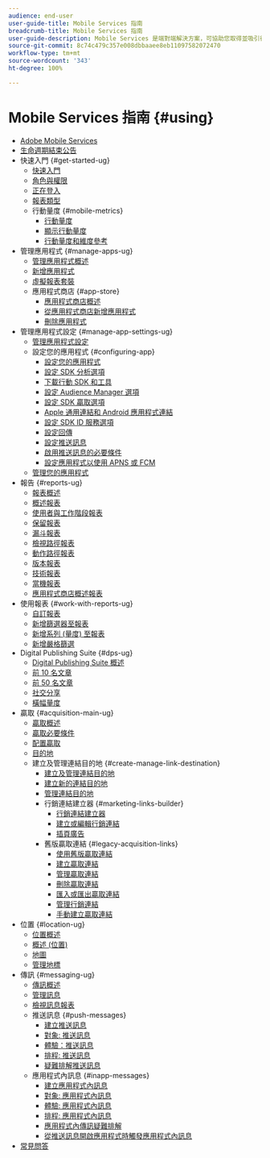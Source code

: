 ```yaml
---
audience: end-user
user-guide-title: Mobile Services 指南
breadcrumb-title: Mobile Services 指南
user-guide-description: Mobile Services 是端對端解決方案，可協助您取得並吸引行動應用程式使用者，並將其體驗最佳化。
source-git-commit: 8c74c479c357e008dbbaaee8eb11097582072470
workflow-type: tm+mt
source-wordcount: '343'
ht-degree: 100%

---
```



# Mobile Services 指南 {#using}

+ [Adobe Mobile Services](home.md)
+ [生命週期結束公告](eol.md)
+ 快速入門 {#get-started-ug}
   + [快速入門](gs/gs.md)
   + [角色與權限](gs/c-mob-roles-and-permissions.md)
   + [正在登入](gs/gs-signin.md)
   + [報表類型](gs/reports-types.md)
   + 行動量度 {#mobile-metrics}
      + [行動量度](gs/metrics/metrics.md)
      + [顯示行動量度](gs/metrics/overview.md)
      + [行動量度和維度參考](gs/metrics/metrics-reference.md)
+ 管理應用程式 {#manage-apps-ug}
   + [管理應用程式概述](manage-apps/manage-apps.md)
   + [新增應用程式](manage-apps/t-new-app.md)
   + [虛擬報表套裝](manage-apps/c-mob-vrs.md)
   + 應用程式商店 {#app-store}
      + [應用程式商店概述](manage-apps/c-app-store/c-app-store.md)
      + [從應用程式商店新增應用程式](manage-apps/c-app-store/t-app-store-app.md)
      + [刪除應用程式](manage-apps/t-delete-apps.md)
+ 管理應用程式設定 {#manage-app-settings-ug}
   + [管理應用程式設定](c-manage-app-settings/c-manage-app-settings.md)
   + 設定您的應用程式 {#configuring-app}
      + [設定您的應用程式](c-manage-app-settings/c-mob-confg-app/c-mob-confg-app.md)
      + [設定 SDK 分析選項](c-manage-app-settings/c-mob-confg-app/t-config-analytics/t-config-analytics.md)
      + [下載行動 SDK 和工具](c-manage-app-settings/c-mob-confg-app/t-config-analytics/download-sdk.md)
      + [設定 Audience Manager 選項](c-manage-app-settings/c-mob-confg-app/t-config-aam.md)
      + [設定 SDK 贏取選項](c-manage-app-settings/c-mob-confg-app/t-config-acquisition.md)
      + [Apple 通用連結和 Android 應用程式連結](c-manage-app-settings/c-mob-confg-app/c-universal-app-links.md)
      + [設定 SDK ID 服務選項](c-manage-app-settings/c-mob-confg-app/t-config-visitor.md)
      + [設定回傳](c-manage-app-settings/c-mob-confg-app/signals.md)
      + [設定推送訊息](c-manage-app-settings/c-mob-confg-app/configure-push-messaging/configure-push-messaging.md)
      + [啟用推送訊息的必要條件](c-manage-app-settings/c-mob-confg-app/configure-push-messaging/prerequisites-push-messaging.md)
      + [設定應用程式以使用 APNS 或 FCM](c-manage-app-settings/c-mob-confg-app/configure-push-messaging/configure-app-apns-gcm.md)
   + [管理您的應用程式](c-manage-app-settings/c-mob-manage-app.md)
+ 報告 {#reports-ug}
   + [報表概述](usage/usage.md)
   + [概述報表](usage/usage-overview.md)
   + [使用者與工作階段報表](usage/users-sessions.md)
   + [保留報表](usage/reports-retention.md)
   + [漏斗報表](usage/reports-funnel.md)
   + [檢視路徑報表](usage/reports-view-paths.md)
   + [動作路徑報表](usage/reports-action-paths.md)
   + [版本報表](usage/c-reports-versions.md)
   + [技術報表](usage/reports-technology.md)
   + [當機報表](usage/c-crashes.md)
   + [應用程式商店概述報表](usage/c-app-store-store-performance.md)
+ 使用報表 {#work-with-reports-ug}
   + [自訂報表](usage/reports-customize/reports-customize.md)
   + [新增篩選器至報表](usage/reports-customize/t-reports-customize.md)
   + [新增系列 (量度) 至報表](usage/reports-customize/t-reports-series.md)
   + [新增嚴格篩選](usage/reports-customize/t-sticky-filter.md)
+ Digital Publishing Suite {#dps-ug}
   + [Digital Publishing Suite 概述](dps/dps.md)
   + [前 10 名文章](dps/dps-top-ten-articles.md)
   + [前 50 名文章](dps/dps-top-50-articles.md)
   + [社交分享](dps/dps-social-sharing.md)
   + [橫幅量度](dps/dps-banner-metrics.md)
+ 贏取 {#acquisition-main-ug}
   + [贏取概述](acquisition-main/acquisition-main.md)
   + [贏取必要條件](acquisition-main/c-acquisition-prerequisites.md)
   + [配置贏取](acquisition-main/t-enable-acquisition.md)
   + [目的地](acquisition-main/c-create-destinations.md)
   + 建立及管理連結目的地 {#create-manage-link-destination}
      + [建立及管理連結目的地](acquisition-main/c-manage-link-destinations/c-manage-link-destinations.md)
      + [建立新的連結目的地](acquisition-main/c-manage-link-destinations/t-create-new-app-deep-link-destination.md)
      + [管理連結目的地](acquisition-main/c-manage-link-destinations/t-archive-unarchive-link-destinations.md)
      + 行銷連結建立器 {#marketing-links-builder}
         + [行銷連結建立器](acquisition-main/c-marketing-links-builder/c-marketing-links-builder.md)
         + [建立或編輯行銷連結](acquisition-main/c-marketing-links-builder/t-create-edit-adobe-links/t-create-edit-adobe-links.md)
         + [插頁廣告](acquisition-main/c-marketing-links-builder/t-create-edit-adobe-links/t-interstitials.md)
      + 舊版贏取連結 {#legacy-acquisition-links}
         + [使用舊版贏取連結](acquisition-main/c-marketing-links-builder/t-create-edit-adobe-links/c-use-legacy-acquisition-links/c-use-legacy-acquisition-links.md)
         + [建立贏取連結](acquisition-main/c-marketing-links-builder/t-create-edit-adobe-links/c-use-legacy-acquisition-links/t-acquisition-link.md)
         + [管理贏取連結](acquisition-main/c-marketing-links-builder/t-create-edit-adobe-links/c-use-legacy-acquisition-links/c-manage-acquisition-links/c-manage-acquisition-links.md)
         + [刪除贏取連結](acquisition-main/c-marketing-links-builder/t-create-edit-adobe-links/c-use-legacy-acquisition-links/c-manage-acquisition-links/t-acquisition-del.md)
         + [匯入或匯出贏取連結](acquisition-main/c-marketing-links-builder/t-create-edit-adobe-links/c-use-legacy-acquisition-links/c-manage-acquisition-links/t-acquisition-import.md)
         + [管理行銷連結](acquisition-main/c-marketing-links-builder/c-manage-adobe-links.md)
         + [手動建立贏取連結](acquisition-main/c-marketing-links-builder/acquisition-link-manual.md)
+ 位置 {#location-ug}
   + [位置概述](location/location-overview.md)
   + [概述 (位置)](location/c-location-overview.md)
   + [地圖](location/c-map-points.md)
   + [管理地標](location/t-manage-points.md)
+ 傳訊 {#messaging-ug}
   + [傳訊概述](in-app-messaging/in-app-messaging.md)
   + [管理訊息](in-app-messaging/messages-manage/messages-manage.md)
   + [檢視訊息報表](in-app-messaging/messages-manage/view-message-reports.md)
   + 推送訊息 {#push-messages}
      + [建立推送訊息](in-app-messaging/t-create-push-message/t-create-push-message.md)
      + [對象: 推送訊息](in-app-messaging/t-create-push-message/c-audience-push-message.md)
      + [體驗：推送訊息](in-app-messaging/t-create-push-message/c-experience-push-message.md)
      + [排程: 推送訊息](in-app-messaging/t-create-push-message/c-schedule-push-message.md)
      + [疑難排解推送訊息](in-app-messaging/t-create-push-message/c-troubleshooting-push-messaging.md)
   + 應用程式內訊息 {#inapp-messages}
      + [建立應用程式內訊息](in-app-messaging/t-in-app-message/t-in-app-message.md)
      + [對象: 應用程式內訊息](in-app-messaging/t-in-app-message/c-audience-in-app-message.md)
      + [體驗: 應用程式內訊息](in-app-messaging/t-in-app-message/c-experience-in-app-message.md)
      + [排程: 應用程式內訊息](in-app-messaging/t-in-app-message/c-schedule-in-app-message.md)
      + [應用程式內傳訊疑難排解](in-app-messaging/t-in-app-message/in-apps-ts.md)
      + [從推送訊息開啟應用程式時觸發應用程式內訊息](in-app-messaging/t-mob-trig-in-app-open-app-from-push.md)
+ [常見問答](faq-mobile.md)